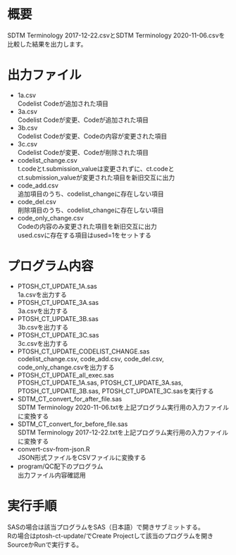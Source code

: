 # 概要
SDTM Terminology 2017-12-22.csvとSDTM Terminology 2020-11-06.csvを比較した結果を出力します。  
# 出力ファイル  
* 1a.csv   
Codelist Codeが追加された項目  
* 3a.csv  
Codelist Codeが変更、Codeが追加された項目  
* 3b.csv  
Codelist Codeが変更、Codeの内容が変更された項目  
* 3c.csv  
Codelist Codeが変更、Codeが削除された項目  
* codelist_change.csv  
t.codeとt.submission_valueは変更されずに、ct.codeとct.submission_valueが変更された項目を新旧交互に出力  
* code_add.csv  
追加項目のうち、codelist_changeに存在しない項目  
* code_del.csv  
削除項目のうち、codelist_changeに存在しない項目  
* code_only_change.csv  
Codeの内容のみ変更された項目を新旧交互に出力  
used.csvに存在する項目はused=1をセットする  
# プログラム内容
* PTOSH_CT_UPDATE_1A.sas  
1a.csvを出力する  
* PTOSH_CT_UPDATE_3A.sas   
3a.csvを出力する  
* PTOSH_CT_UPDATE_3B.sas  
3b.csvを出力する  
* PTOSH_CT_UPDATE_3C.sas  
3c.csvを出力する  
* PTOSH_CT_UPDATE_CODELIST_CHANGE.sas  
codelist_change.csv, code_add.csv, code_del.csv, code_only_change.csvを出力する  
* PTOSH_CT_UPDATE_all_exec.sas  
PTOSH_CT_UPDATE_1A.sas, PTOSH_CT_UPDATE_3A.sas, PTOSH_CT_UPDATE_3B.sas, PTOSH_CT_UPDATE_3C.sasを実行する 
* SDTM_CT_convert_for_after_file.sas  
SDTM Terminology 2020-11-06.txtを上記プログラム実行用の入力ファイルに変換する  
* SDTM_CT_convert_for_before_file.sas  
SDTM Terminology 2017-12-22.txtを上記プログラム実行用の入力ファイルに変換する  
* convert-csv-from-json.R  
JSON形式ファイルをCSVファイルに変換する  
* program/QC配下のプログラム  
出力ファイル内容確認用　　
# 実行手順
SASの場合は該当プログラムをSAS（日本語）で開きサブミットする。  
Rの場合はptosh-ct-update/でCreate Projectして該当のプログラムを開きSourceかRunで実行する。  
